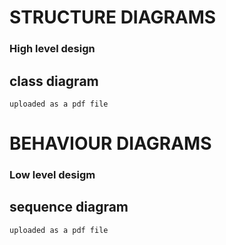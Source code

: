 # STRUCTURE  DIAGRAMS
 ### High level design
## class diagram
    uploaded as a pdf file



# BEHAVIOUR DIAGRAMS
 ### Low level desigm
 ## sequence diagram
    uploaded as a pdf file
    
 
